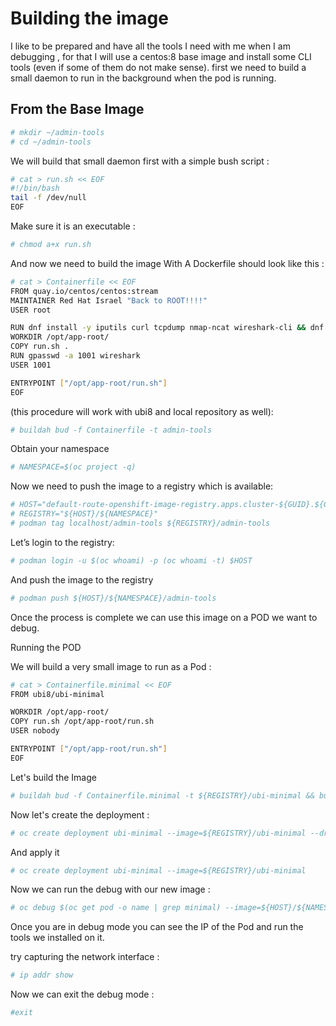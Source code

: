 # Building the image

I like to be prepared and have all the tools I need with me when I am debugging , for that I will use a centos:8 base 
image and install some CLI tools (even if some of them do not make sense).
first we need to build a small daemon to run in the background when the pod is running.

## From the Base Image

```bash
# mkdir ~/admin-tools
# cd ~/admin-tools
```

We will build that small daemon first with a simple bush script :

```bash
# cat > run.sh << EOF
#!/bin/bash
tail -f /dev/null
EOF
```

Make sure it is an executable :
```bash
# chmod a+x run.sh
```

And now we need to build the image With A Dockerfile should look like this :
```bash
# cat > Containerfile << EOF
FROM quay.io/centos/centos:stream
MAINTAINER Red Hat Israel "Back to ROOT!!!!"
USER root

RUN dnf install -y iputils curl tcpdump nmap-ncat wireshark-cli && dnf clean all
WORKDIR /opt/app-root/
COPY run.sh .
RUN gpasswd -a 1001 wireshark
USER 1001

ENTRYPOINT ["/opt/app-root/run.sh"]
EOF
```

(this procedure will work with ubi8 and local repository as well):

```bash
# buildah bud -f Containerfile -t admin-tools
```

Obtain your namespace
```bash
# NAMESPACE=$(oc project -q)
```

Now we need to push the image to a registry which is available:
```bash
# HOST="default-route-openshift-image-registry.apps.cluster-${GUID}.${GUID}.${OCP_DOMAIN}"
# REGISTRY="${HOST}/${NAMESPACE}"
# podman tag localhost/admin-tools ${REGISTRY}/admin-tools
```

Let’s login to the registry:
```bash
# podman login -u $(oc whoami) -p (oc whoami -t) $HOST
```

And push the image to the registry
```bash
# podman push ${HOST}/${NAMESPACE}/admin-tools
```

Once the process is complete we can use this image on a POD we want to debug.

Running the POD

We will build a very small image to run as a Pod :

```bash
# cat > Containerfile.minimal << EOF
FROM ubi8/ubi-minimal

WORKDIR /opt/app-root/
COPY run.sh /opt/app-root/run.sh
USER nobody

ENTRYPOINT ["/opt/app-root/run.sh"]
EOF
```

Let's build the Image 
```bash
# buildah bud -f Containerfile.minimal -t ${REGISTRY}/ubi-minimal && buildah push ${REGISTRY}/ubi-minimal 
```

Now let's create the deployment :
```bash
# oc create deployment ubi-minimal --image=${REGISTRY}/ubi-minimal --dry-run=client -o yaml
```
And apply it 
```bash
# oc create deployment ubi-minimal --image=${REGISTRY}/ubi-minimal 
``` 

Now we can run the debug with our new image :

```bash
# oc debug $(oc get pod -o name | grep minimal) --image=${HOST}/${NAMESPACE}/admin-tools
````

Once you are in debug mode you can see the IP of the Pod and run the tools we installed on it.

try capturing the network interface :
```bash
# ip addr show
```
Now we can exit the debug mode :
```bash
#exit
```
